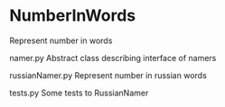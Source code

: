 NumberInWords
=============

Represent number in words


namer.py
Abstract class describing interface of namers

russianNamer.py
Represent number in russian words

tests.py
Some tests to RussianNamer


